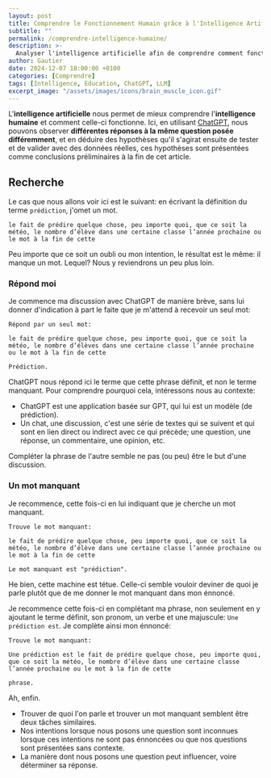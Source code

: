 ```yaml
---
layout: post
title: Comprendre le Fonctionnement Humain grâce à l'Intelligence Artificielle
subtitle: ""
permalink: /comprendre-intelligence-humaine/
description: >-
  Analyser l'intelligence artificielle afin de comprendre comment fonctionne l'intelligence humaine.
author: Gautier
date: 2024-12-07 18:00:00 +0100
categories: [Comprendre]
tags: [Intelligence, Education, ChatGPT, LLM]
excerpt_image: "/assets/images/icons/brain_muscle_icon.gif"
---
```


L'**intelligence artificielle** nous permet de mieux comprendre l'**intelligence humaine** et comment celle-ci fonctionne. Ici, en utilisant [ChatGPT](/chatgpt/), nous pouvons observer **différentes réponses à la même question posée différemment**, et en déduire des hypothèses qu'il s'agirat ensuite de tester et de valider avec des données réelles, ces hypothèses sont présentées comme conclusions préliminaires à la fin de cet article.

## Recherche

Le cas que nous allons voir ici est le suivant: en écrivant la définition du terme `prédiction`, j'omet un mot. 

```text
le fait de prédire quelque chose, peu importe quoi, que ce soit la météo, le nombre d’élève dans une certaine classe l’année prochaine ou le mot à la fin de cette
```

Peu importe que ce soit un oubli ou mon intention, le résultat est le même: il manque un mot. Lequel? Nous y reviendrons un peu plus loin.

### Répond moi

Je commence ma discussion avec ChatGPT de manière brève, sans lui donner d'indication à part le faite que je m'attend à recevoir un seul mot:

```Humain
Répond par un seul mot:

le fait de prédire quelque chose, peu importe quoi, que ce soit la météo, le nombre d’élèves dans une certaine classe l’année prochaine ou le mot à la fin de cette
```
```ChatGPT
Prédiction.
```

ChatGPT nous répond ici le terme que cette phrase définit, et non le terme manquant. Pour comprendre pourquoi cela, intéressons nous au contexte:

- ChatGPT est une application basée sur GPT, qui lui est un modèle (de prédiction).
- Un chat, une discussion, c'est une série de textes qui se suivent et qui sont en lien direct ou indirect avec ce qui précède; une question, une réponse, un commentaire, une opinion, etc.

Compléter la phrase de l'autre semble ne pas (ou peu) être le but d'une discussion.

### Un mot manquant

Je recommence, cette fois-ci en lui indiquant que je cherche un mot manquant.

```Humain
Trouve le mot manquant:

le fait de prédire quelque chose, peu importe quoi, que ce soit la météo, le nombre d’élève dans une certaine classe l’année prochaine ou le mot à la fin de cette
```
```ChatGPT
Le mot manquant est "prédiction".
```

He bien, cette machine est tétue. Celle-ci semble vouloir deviner de quoi je parle plutôt que de me donner le mot manquant dans mon énnoncé.

Je recommence cette fois-ci en complétant ma phrase, non seulement en y ajoutant le terme définit, son pronom, un verbe et une majuscule: `Une prédiction est`. Je complète ainsi mon énnoncé:

```Humain
Trouve le mot manquant:

Une prédiction est le fait de prédire quelque chose, peu importe quoi, que ce soit la météo, le nombre d’élève dans une certaine classe l’année prochaine ou le mot à la fin de cette
```
```ChatGPT
phrase.
````

Ah, enfin.


- Trouver de quoi l'on parle et trouver un mot manquant semblent être deux tâches similaires.
- Nos intentions lorsque nous posons une question sont inconnues lorsque ces intentions ne sont pas énnoncées ou que nos questions sont présentées sans contexte.
- La manière dont nous posons une question peut influencer, voire déterminer sa réponse.